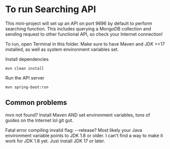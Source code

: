 # To run Searching API

This mini-project will set up an API on port 9696 by default to perform
searching function. This includes querying a MongoDB collection and sending
request to other functional API, so check your Internet connection!

To run, open Terminal in this folder. Make sure to have Maven and JDK >=17
installed, as well as system environment variables set.

Install dependencies
```commandline
mvn clean install
```
Run the API server
```commandline
mvn spring-boot:run
```

## Common problems

mvn not found? Install Maven AND set environment variables, tons of guides
on the Internet lol git gut.

Fatal error compiling invalid flag: --release? Most likely your Java environment
variable points to JDK 1.8 or older. I can't find a way to make it work for JDK
1.8 yet. Just install JDK 17 or later.

